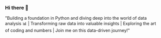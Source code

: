 ### Hi there 👋
"Building a foundation in Python and diving deep into the world of data analysis 📊 | Transforming raw data into valuable insights | Exploring the art of coding and numbers | Join me on this data-driven journey!"

<!--
**ktewatia1/ktewatia1** is a ✨ _special_ ✨ repository because its `README.md` (this file) appears on your GitHub profile.

Here are some ideas to get you started:

- 🔭 I’m currently working on ...
- 🌱 I’m currently learning ...
- 👯 I’m looking to collaborate on ...
- 🤔 I’m looking for help with ...
- 💬 Ask me about ...
- 📫 How to reach me: ...
- 😄 Pronouns: ...
- ⚡ Fun fact: ...
-->
